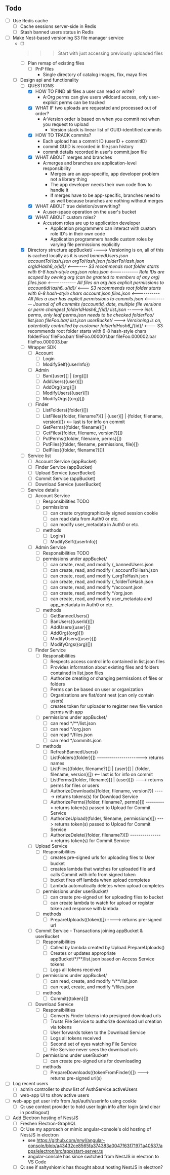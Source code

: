 ## Todo
- [ ] Use Redis cache
    - [ ] Cache sessions server-side in Redis
    - [ ] Stash banned users status in Redis
- [ ] Make Nest-based versioning S3 file manager service
    - [ ] >>>Start with just accessing previously uploaded files
        - [ ] Plan remap of existing files
            - [ ] PnP files
                - Single directory of catalog images, fbx, maya files
    - [ ] Design api and functionality
        - [ ] QUESTIONS
            - [X] HOW TO FIND all files a user can read or write?
                - A:Org perms can give users wildcard access, only user-explicit perms can be tracked
            - [X] WHAT IF two uploads are requested and processed out of order?
                - A:Version order is based on when you commit not when you request to upload
                    - Version stack is linear list of GUID-identified commits
            - [X] HOW TO TRACK commits?
                - Each upload has a commit ID (userID + commitID)
                - commit GUID is recorded in file.json history
                - commit details recorded in user's commit.json file 
            - [X] WHAT ABOUT merges and branches
                - A:merges and branches are application-level responsibility
                    - Merges are an app-specific, app developer problem not a library thing
                    - The app developer needs their own code flow to handle it
                    - If merges have to be app-specific, branches need to as well because branches are nothing without merges
            - [X] WHAT ABOUT true deletion/overwriting?
                - A:user-space operation on the user's bucket
            - [X] WHAT ABOUT custom roles?
                - A:custom roles are up to application developer
                    - Application programmers can interact with custom role ID's in their own code
                    - Application programmers handle custom roles by varying file permissions explicitly
        - [X] Directory structure
                    appBucket/ ----> Versioning is on, all of this is cached locally as it is used
                        _bannedUsers.json
                        _accountToHash.json 
                        _orgToHash.json
                        _folderToHash.json
                        orgIdHash6_o_{id}/ <------- S3 recommends root folder starts with 6-8 hash-style
                            org.json
                            roles.json <----------- Role IDs are scoped by owning org (can be granted to members of any org)
                            files.json <----------- All files an org has explicit permissions to
                        accountIdHash6_u_{id}/ <--- S3 recommends root folder starts with 6-8 hash-style chars
                            account.json
                            files.json <----------- All files a user has explicit permissions to
                            commits.json <--------- Journal of all commits (accountId, date, multiple file versions or perm changes)
                        folderIdHash6_f_{id}/
                            list.json -----> incl. perms, only leaf perms.json needs to be checked
                            folderFoo/
                                list.json
                                fileFoo.bar/
                                    list.json
                    userBucket/ ---> Versioning is on, potentially controlled by customer
                        folderIdHash6_f_{id}/ <--- S3 recommends root folder starts with 6-8 hash-style chars
                            folderFoo/
                                fileFoo.bar/
                                    fileFoo.000001.bar
                                    fileFoo.000002.bar
                                    fileFoo.000003.bar
        - [ ] Wrapper SDK
            - [ ] Account
                - [ ] Login
                - [ ] ModifySelf({userInfo})
            - [ ] Admin
                - [ ] Ban({user}[] | {org}[])
                - [ ] AddUsers({user}[])
                - [ ] AddOrg({org}[])
                - [ ] ModifyUsers({user}[])
                - [ ] ModifyOrgs({org}[])
            - [ ] Finder
                - [ ] ListFolders({folder}[])
                - [ ] ListFiles({folder, filename?}[] | {user}[] | {folder, filename, version}[]) <-- last is for info on commit
                - [ ] GetPerms({folder, filename}[])
                - [ ] GetFiles({folder, filename, version?}[])
                - [ ] PutPerms({folder, filename, perms}[])
                - [ ] PutFiles({folder, filename, permissions, file}[])
                - [ ] DelFiles({folder, filename?}[])
        - [ ] Service list
            - [ ] Account Service (appBucket)
            - [ ] Finder Service (appBucket)
            - [ ] Upload Service (userBucket)
            - [ ] Commit Service (appBucket)
            - [ ] Download Service (userBucket)
        - [ ] Service details
            - [ ] Account Service
                - [ ] Responsibilities
                    TODO
                - [ ] permissions
                    - [ ] can create cryptographically signed session cookie
                    - [ ] can read data from Auth0 or etc.
                    - [ ] can modify user_metadata in Auth0 or etc.
                -[ ] methods
                    - [ ] Login()
                    - [ ] ModifySelf({userInfo})
            - [ ] Admin Service
                - [ ] Responsibilities
                    TODO
                - [ ] permissions under appBucket/
                    - [ ] can create, read, and modify /_bannedUsers.json
                    - [ ] can create, read, and modify /_accountToHash.json
                    - [ ] can create, read, and modify /_orgToHash.json
                    - [ ] can create, read, and modify /_folderToHash.json
                    - [ ] can create, read, and modify */account.json
                    - [ ] can create, read, and modify */org.json
                    - [ ] can create, read, and modify user_metadata and app_metadata in Auth0 or etc.
                - [ ] methods
                    - [ ] GetBannedUsers()
                    - [ ] BanUsers({userId}[])
                    - [ ] AddUsers({user}[])
                    - [ ] AddOrg({org}[])
                    - [ ] ModifyUsers({user}[])
                    - [ ] ModifyOrgs({org}[])
            - [ ] Finder Service
                - [ ] Responsibilities
                    - [ ] Respects access control info contained in list.json files
                    - [ ] Provides information about existing files and folders contained in list.json files
                    - [ ] Authorize creating or changing permissions of files or folders
                    - [ ] Perms can be based on user or organization
                    - [ ] Organizations are flat/dont nest (can only contain users)
                    - [ ] creates token for uploader to register new file version perms with app
                - [ ] permissions under appBucket/
                    - [ ] can read */**/list.json
                    - [ ] can read */org.json
                    - [ ] can read */files.json
                    - [ ] can read */commits.json
                - [ ] methods
                    - [ ] RefreshBannedUsers()
                    - [ ] ListFolders({folder}[]) ----------------------> returns names
                    - [ ] ListFiles({folder, filename?}[] | {user}[] | {folder, filename, version}[]) <-- last is for info on commit
                    - [ ] ListPerms({folder, filename}[] | {user}[]) ---> returns perms for files or users
                    - [ ] AuthorizeDownloads({folder, filename, version?}) -----> returns tokens(s) for Download Service
                    - [ ] AuthorizePerms({folder, filename?, perms}[]) ---------> returns token(s) passed to Upload for Commit Service
                    - [ ] AuthorizeUpload({folder, filename, permissions}[]) ---> returns token(s) passed to Upload for Commit Service
                    - [ ] AuthorizeDelete({folder, filename?}[]) ---------------> returns token(s) for Commit Service
            - [ ] Upload Service
                - [ ] Responsibilities
                    - [ ] creates pre-signed urls for uploading files to User bucket
                    - [ ] creates lambda that watches for uploaded file and calls Commit with info from signed token 
                    - [ ] bucket fires off lambda when upload completes
                    - [ ] Lambda automatically deletes when upload completes
                - [ ] permissions under userBucket/
                    - [ ] can create pre-signed url for uploading files to bucket
                    - [ ] can create lambda to watch for upload or register token and response with lambda
                - [ ] methods
                    - [ ] PrepareUploads({token}[]) ----> returns pre-signed url
            - [ ] Commit Service - Transactions joining appBucket & userBucket
                - [ ] Responsibilities
                    - [ ] Called by lambda created by Upload.PrepareUploads()
                    - [ ] Creates or updates appropriate appBucket/*/**/list.json based on Access Service tokens
                    - [ ] Logs all tokens received
                - [ ] permissions under appBucket/
                    - [ ] can read, create, and modify */**/list.json
                    - [ ] can read, create, and modify */files.json
                - [ ] methods
                    - [ ] Commit({token}[])
            - [ ] Download Service
                - [ ] Responsibilities
                    - [ ] Converts Finder tokens into presigned download urls
                    - [ ] Trusts File Service to authorize download url creation via tokens
                    - [ ] User forwards token to the Download Service
                    - [ ] Logs all tokens received
                    - [ ] Second set of eyes watching File Service
                    - [ ] File Service never sees the download urls
                - [ ] permissions under userBucket/
                    - [ ] can create pre-signed urls for downloading
                - [ ] methods
                    - [ ] PrepareDownloads({tokenFromFinder}[]) ---> returns pre-signed uri(s)
- [ ] Log recent users
    - [ ] admin controller to show list of AuthService.activeUsers
    - [ ] web-app UI to show active users
- [ ] web-app get user info from /api/auth/userinfo using cookie
    - [ ] Q: use context provider to hold user login info after login (and clear in postlogout)
- [ ] Add Electron hosting of NestJS
    - [ ] Freshen Electron-GraphQL
    - [ ] Q: Use my approach or mimic angular-console's old hosting of NestJS in electron
        - see https://github.com/nrwl/angular-console/blob/a43432ce8565fa374383a0047f63f71971a40537/apps/electron/src/app/start-server.ts
        - angular-console has since switched from NestJS in electron to VS Code
	- [ ] Q: see if saltyshiomix has thought about hosting NestJS in electron?
